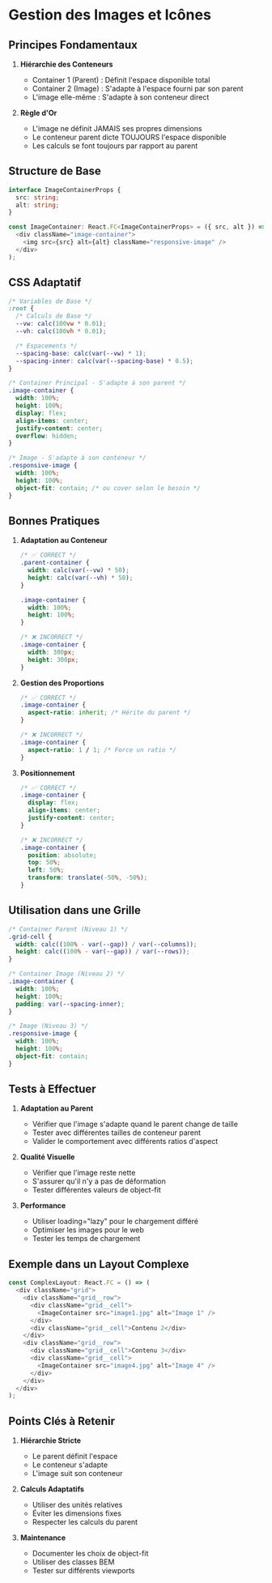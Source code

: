 # Gestion des Images et Icônes

## Principes Fondamentaux

1. **Hiérarchie des Conteneurs**

   - Container 1 (Parent) : Définit l'espace disponible total
   - Container 2 (Image) : S'adapte à l'espace fourni par son parent
   - L'image elle-même : S'adapte à son conteneur direct

2. **Règle d'Or**
   - L'image ne définit JAMAIS ses propres dimensions
   - Le conteneur parent dicte TOUJOURS l'espace disponible
   - Les calculs se font toujours par rapport au parent

## Structure de Base

```typescript
interface ImageContainerProps {
  src: string;
  alt: string;
}

const ImageContainer: React.FC<ImageContainerProps> = ({ src, alt }) => (
  <div className="image-container">
    <img src={src} alt={alt} className="responsive-image" />
  </div>
);
```

## CSS Adaptatif

```css
/* Variables de Base */
:root {
  /* Calculs de Base */
  --vw: calc(100vw * 0.01);
  --vh: calc(100vh * 0.01);

  /* Espacements */
  --spacing-base: calc(var(--vw) * 1);
  --spacing-inner: calc(var(--spacing-base) * 0.5);
}

/* Container Principal - S'adapte à son parent */
.image-container {
  width: 100%;
  height: 100%;
  display: flex;
  align-items: center;
  justify-content: center;
  overflow: hidden;
}

/* Image - S'adapte à son conteneur */
.responsive-image {
  width: 100%;
  height: 100%;
  object-fit: contain; /* ou cover selon le besoin */
}
```

## Bonnes Pratiques

1. **Adaptation au Conteneur**

   ```css
   /* ✅ CORRECT */
   .parent-container {
     width: calc(var(--vw) * 50);
     height: calc(var(--vh) * 50);
   }

   .image-container {
     width: 100%;
     height: 100%;
   }

   /* ❌ INCORRECT */
   .image-container {
     width: 300px;
     height: 300px;
   }
   ```

2. **Gestion des Proportions**

   ```css
   /* ✅ CORRECT */
   .image-container {
     aspect-ratio: inherit; /* Hérite du parent */
   }

   /* ❌ INCORRECT */
   .image-container {
     aspect-ratio: 1 / 1; /* Force un ratio */
   }
   ```

3. **Positionnement**

   ```css
   /* ✅ CORRECT */
   .image-container {
     display: flex;
     align-items: center;
     justify-content: center;
   }

   /* ❌ INCORRECT */
   .image-container {
     position: absolute;
     top: 50%;
     left: 50%;
     transform: translate(-50%, -50%);
   }
   ```

## Utilisation dans une Grille

```css
/* Container Parent (Niveau 1) */
.grid-cell {
  width: calc((100% - var(--gap)) / var(--columns));
  height: calc((100% - var(--gap)) / var(--rows));
}

/* Container Image (Niveau 2) */
.image-container {
  width: 100%;
  height: 100%;
  padding: var(--spacing-inner);
}

/* Image (Niveau 3) */
.responsive-image {
  width: 100%;
  height: 100%;
  object-fit: contain;
}
```

## Tests à Effectuer

1. **Adaptation au Parent**

   - Vérifier que l'image s'adapte quand le parent change de taille
   - Tester avec différentes tailles de conteneur parent
   - Valider le comportement avec différents ratios d'aspect

2. **Qualité Visuelle**

   - Vérifier que l'image reste nette
   - S'assurer qu'il n'y a pas de déformation
   - Tester différentes valeurs de object-fit

3. **Performance**
   - Utiliser loading="lazy" pour le chargement différé
   - Optimiser les images pour le web
   - Tester les temps de chargement

## Exemple dans un Layout Complexe

```typescript
const ComplexLayout: React.FC = () => (
  <div className="grid">
    <div className="grid__row">
      <div className="grid__cell">
        <ImageContainer src="image1.jpg" alt="Image 1" />
      </div>
      <div className="grid__cell">Contenu 2</div>
    </div>
    <div className="grid__row">
      <div className="grid__cell">Contenu 3</div>
      <div className="grid__cell">
        <ImageContainer src="image4.jpg" alt="Image 4" />
      </div>
    </div>
  </div>
);
```

## Points Clés à Retenir

1. **Hiérarchie Stricte**

   - Le parent définit l'espace
   - Le conteneur s'adapte
   - L'image suit son conteneur

2. **Calculs Adaptatifs**

   - Utiliser des unités relatives
   - Éviter les dimensions fixes
   - Respecter les calculs du parent

3. **Maintenance**
   - Documenter les choix de object-fit
   - Utiliser des classes BEM
   - Tester sur différents viewports
